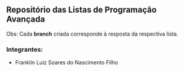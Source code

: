 ## Repositório das Listas de Programação Avançada
Obs: Cada **branch** criada corresponde à resposta da respectiva lista.

### Integrantes:

* Franklin Luiz Soares do Nascimento Filho